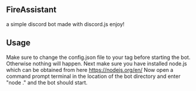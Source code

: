 ## FireAssistant
a simple discord bot made with discord.js enjoy!

## Usage
Make sure to change the config.json file to your tag before starting the bot. Otherwise nothing will happen.
Next make sure you have installed node.js which can be obtained from here https://nodejs.org/en/
Now open a command prompt terminal in the location of the bot directory and enter "node ." and the bot should start.

